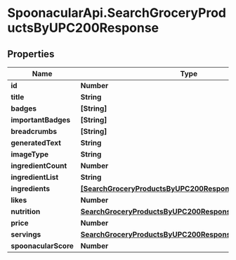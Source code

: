 # SpoonacularApi.SearchGroceryProductsByUPC200Response

## Properties

Name | Type | Description | Notes
------------ | ------------- | ------------- | -------------
**id** | **Number** |  | 
**title** | **String** |  | 
**badges** | **[String]** |  | 
**importantBadges** | **[String]** |  | 
**breadcrumbs** | **[String]** |  | 
**generatedText** | **String** |  | 
**imageType** | **String** |  | 
**ingredientCount** | **Number** |  | [optional] 
**ingredientList** | **String** |  | 
**ingredients** | [**[SearchGroceryProductsByUPC200ResponseIngredientsInner]**](SearchGroceryProductsByUPC200ResponseIngredientsInner.md) |  | 
**likes** | **Number** |  | 
**nutrition** | [**SearchGroceryProductsByUPC200ResponseNutrition**](SearchGroceryProductsByUPC200ResponseNutrition.md) |  | 
**price** | **Number** |  | 
**servings** | [**SearchGroceryProductsByUPC200ResponseServings**](SearchGroceryProductsByUPC200ResponseServings.md) |  | 
**spoonacularScore** | **Number** |  | 


